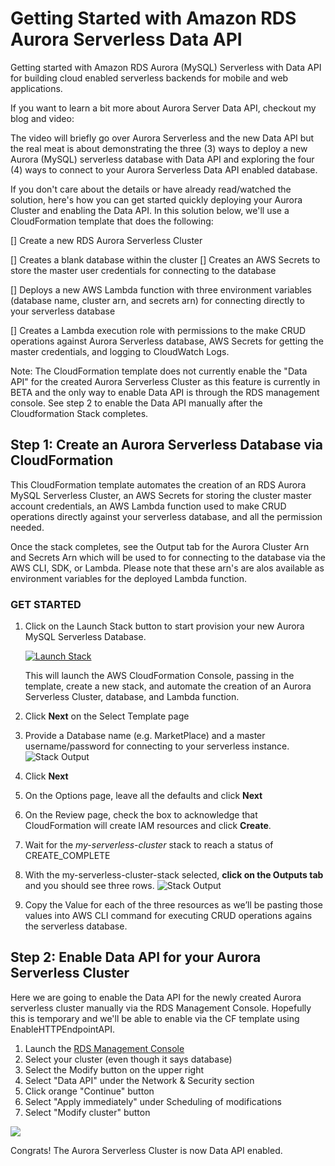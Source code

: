 # Getting Started with Amazon RDS Aurora Serverless Data API
Getting started with Amazon RDS Aurora (MySQL) Serverless with Data API for building cloud enabled serverless backends for mobile and web applications.

If you want to learn a bit more about Aurora Server Data API, checkout my blog and video: 

<BLOG LINK HERE>
<YouTube Video Embed HERE>

The video will briefly go over Aurora Serverless and the new Data API but the real meat is about demonstrating the three (3) ways to deploy a new Aurora (MySQL) serverless database with Data API and exploring the four (4) ways to connect to your Aurora Serverless Data API enabled database.

If you don't care about the details or have already read/watched the solution, here's how you can get started quickly deploying your Aurora Cluster and enabling the Data API. In this solution below, we'll use a CloudFormation template that does the following:

[] Create a new RDS Aurora Serverless Cluster

[] Creates a blank database within the cluster
[] Creates an AWS Secrets to store the master user credentials for connecting to the database

[] Deploys a new AWS Lambda function with three environment variables (database name, cluster arn, and secrets arn) for connecting directly to your serverless database

[] Creates a Lambda execution role with permissions to the make CRUD operations against Aurora Serverless database, AWS Secrets for getting the master credentials, and logging to CloudWatch Logs.

Note: The CloudFormation template does not currently enable the "Data API" for the created Aurora Serverless Cluster as this feature is currently in BETA and the only way to enable Data API is through the RDS management console. See step 2 to enable the Data API manually after the Cloudformation Stack completes.

## Step 1: Create an Aurora Serverless Database via CloudFormation
This CloudFormation template automates the creation of an RDS Aurora MySQL Serverless Cluster, an AWS Secrets for storing the cluster master account credentials, an AWS Lambda function used to make CRUD operations directly against your serverless database, and all the permission needed.

Once the stack completes, see the Output tab for the Aurora Cluster Arn and Secrets Arn which will be used to for connecting to the database via the AWS CLI, SDK, or Lambda. Please note that these arn's are alos available as environment variables for the deployed Lambda function.

### GET STARTED

1. Click on the Launch Stack button to start provision your new Aurora MySQL Serverless Database.
    
    [![Launch Stack](https://s3-us-west-2.amazonaws.com/mobilequickie/speechtranslator/launch-stack.svg)](https://console.aws.amazon.com/cloudformation/home?region=us-east-1#/stacks/new?stackName=my-serverless-cluster&templateURL=https://s3.amazonaws.com/cloudformation-templates-useast-1/rds-aurora-serverless/rds-aurora-serverless.yml)

    This will launch the AWS CloudFormation Console, passing in the template, create a new stack, and automate the creation of an Aurora Serverless Cluster, database, and Lambda function.

2.	Click **Next** on the Select Template page
3.  Provide a Database name (e.g. MarketPlace) and a master username/password for connecting to your serverless instance.
 ![Stack Output](https://s3.amazonaws.com/cloudformation-templates-useast-1/rds-aurora-serverless/stack-parmeters.png "CloudFormation Stack Parameters")
4.	Click **Next**
5.	On the Options page, leave all the defaults and click **Next**
6.	On the Review page, check the box to acknowledge that CloudFormation will create IAM resources and click **Create**.
7.	Wait for the *my-serverless-cluster* stack to reach a status of CREATE_COMPLETE
8.	With the my-serverless-cluster-stack selected, **click on the Outputs tab** and you should see three rows.
 ![Stack Output](https://s3.amazonaws.com/cloudformation-templates-useast-1/rds-aurora-serverless/cf-output.png "CloudFormation Stack Output of Cognito Identity Pool details")
9. Copy the Value for each of the three resources as we’ll be pasting those values into AWS CLI command for executing CRUD operations agains the serverless database.

## Step 2: Enable Data API for your Aurora Serverless Cluster
Here we are going to enable the Data API for the newly created Aurora serverless cluster manually via the RDS Management Console. Hopefully this is temporary and we'll be able to enable via the CF template using EnableHTTPEndpointAPI.

1. Launch the [RDS Management Console](https://console.aws.amazon.com/rds/home?region=us-east-1#databases:)
2. Select your cluster (even though it says database)
3. Select the Modify button on the upper right
4. Select "Data API" under the Network & Security section
5. Click orange "Continue" button
6. Select "Apply immediately" under Scheduling of modifications
7. Select "Modify cluster" button

![](https://s3.amazonaws.com/cloudformation-templates-useast-1/rds-aurora-serverless/enable-data-api-animated.gif)

Congrats! The Aurora Serverless Cluster is now Data API enabled.


